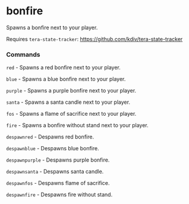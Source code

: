 # bonfire

Spawns a bonfire next to your player.

Requires `tera-state-tracker`: https://github.com/kdiv/tera-state-tracker

### Commands
`red` - Spawns a red bonfire next to your player.

`blue` - Spawns a blue bonfire next to your player.

`purple` - Spawns a purple bonfire next to your player.

`santa` - Spawns a santa candle next to your player.

`fos` - Spawns a flame of sacrifice next to your player.

`fire` - Spawns a bonfire without stand next to your player.

`despawnred` - Despawns red bonfire.

`despawnblue` - Despawns blue bonfire.

`despawnpurple` - Despawns purple bonfire.

`despawnsanta` - Despawns santa candle.

`despawnfos` - Despawns flame of sacrifice.

`despawnfire` - Despawns fire without stand.

